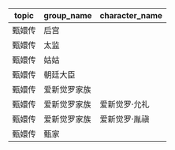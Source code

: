 | topic | group_name | character_name |
| ----- | ---------- | -------------- |
| 甄嬛传 | 后宫 |  |
| 甄嬛传 | 太监 |  |
| 甄嬛传 | 姑姑 |  |
| 甄嬛传 | 朝廷大臣 |  |
| 甄嬛传 | 爱新觉罗家族 |  |
| 甄嬛传 | 爱新觉罗家族 | 爱新觉罗·允礼 |
| 甄嬛传 | 爱新觉罗家族 | 爱新觉罗·胤禛 |
| 甄嬛传 | 甄家 |  |
